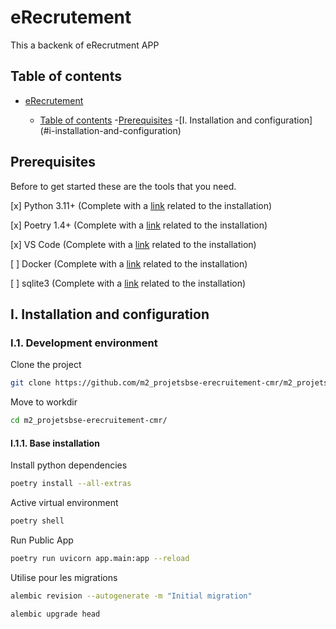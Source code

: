 # eRecrutement

This a backenk of eRecrutment APP

## Table of contents
- [eRecrutement](#erecrutement)

    - [Table of contents](#table-of-contents)
    -[Prerequisites](#prerequisites)
    -[I. Installation and configuration]
     (#i-installation-and-configuration)

## Prerequisites

Before to get started these are the tools that you need.

[x] Python 3.11+ (Complete with a [link](https://www.python.org/) related to the installation)

[x] Poetry 1.4+ (Complete with a [link](https://python-poetry.org/) related to the installation)

[x] VS Code (Complete with a [link](https://code.visualstudio.com/) related to the installation)

[ ] Docker (Complete with a [link](https://www.docker.com/) related to the installation)

[ ] sqlite3 (Complete with a [link](https://www.sqlite.org/) related to the installation)

## I. Installation and configuration

### I.1. Development environment

Clone the project

```sh
git clone https://github.com/m2_projetsbse-erecruitement-cmr/m2_projetsbse-erecruitement-cmr.git
```

Move to workdir

```sh
cd m2_projetsbse-erecruitement-cmr/
```
#### I.1.1. Base installation

Install python dependencies

```sh
poetry install --all-extras
```

Active virtual environment

```sh
poetry shell
```

Run Public App

```sh
poetry run uvicorn app.main:app --reload
```

Utilise pour les migrations

```sh
alembic revision --autogenerate -m "Initial migration"
```

```sh
alembic upgrade head
```